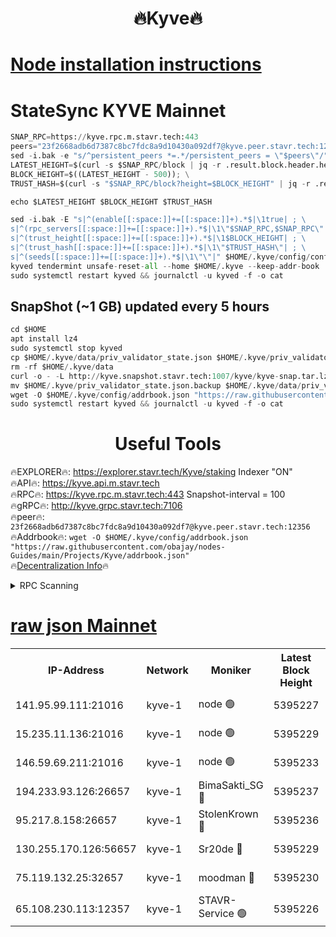 <h1 align="center"> 🔥Kyve🔥</h1>

[Node installation instructions](https://github.com/obajay/nodes-Guides/tree/main/Projects/Kyve)
=
# StateSync KYVE Mainnet
```python
SNAP_RPC=https://kyve.rpc.m.stavr.tech:443
peers="23f2668adb6d7387c8bc7fdc8a9d10430a092df7@kyve.peer.stavr.tech:12356"
sed -i.bak -e "s/^persistent_peers *=.*/persistent_peers = \"$peers\"/" $HOME/.kyve/config/config.toml
LATEST_HEIGHT=$(curl -s $SNAP_RPC/block | jq -r .result.block.header.height); \
BLOCK_HEIGHT=$((LATEST_HEIGHT - 500)); \
TRUST_HASH=$(curl -s "$SNAP_RPC/block?height=$BLOCK_HEIGHT" | jq -r .result.block_id.hash)

echo $LATEST_HEIGHT $BLOCK_HEIGHT $TRUST_HASH

sed -i.bak -E "s|^(enable[[:space:]]+=[[:space:]]+).*$|\1true| ; \
s|^(rpc_servers[[:space:]]+=[[:space:]]+).*$|\1\"$SNAP_RPC,$SNAP_RPC\"| ; \
s|^(trust_height[[:space:]]+=[[:space:]]+).*$|\1$BLOCK_HEIGHT| ; \
s|^(trust_hash[[:space:]]+=[[:space:]]+).*$|\1\"$TRUST_HASH\"| ; \
s|^(seeds[[:space:]]+=[[:space:]]+).*$|\1\"\"|" $HOME/.kyve/config/config.toml
kyved tendermint unsafe-reset-all --home $HOME/.kyve --keep-addr-book
sudo systemctl restart kyved && journalctl -u kyved -f -o cat
```

## SnapShot (~1 GB) updated every 5 hours
```python
cd $HOME
apt install lz4
sudo systemctl stop kyved
cp $HOME/.kyve/data/priv_validator_state.json $HOME/.kyve/priv_validator_state.json.backup
rm -rf $HOME/.kyve/data
curl -o - -L http://kyve.snapshot.stavr.tech:1007/kyve/kyve-snap.tar.lz4 | lz4 -c -d - | tar -x -C $HOME/.kyve --strip-components 2
mv $HOME/.kyve/priv_validator_state.json.backup $HOME/.kyve/data/priv_validator_state.json
wget -O $HOME/.kyve/config/addrbook.json "https://raw.githubusercontent.com/obajay/nodes-Guides/main/Projects/Kyve/addrbook.json"
sudo systemctl restart kyved && journalctl -u kyved -f -o cat
```

<h1 align="center"> Useful Tools</h1>

🔥EXPLORER🔥:     https://explorer.stavr.tech/Kyve/staking        Indexer "ON" \
🔥API🔥: 			 		https://kyve.api.m.stavr.tech \
🔥RPC🔥:          https://kyve.rpc.m.stavr.tech:443	              Snapshot-interval = 100 \
🔥gRPC🔥:         http://kyve.grpc.stavr.tech:7106 \
🔥peer🔥:					`23f2668adb6d7387c8bc7fdc8a9d10430a092df7@kyve.peer.stavr.tech:12356` \
🔥Addrbook🔥:    ```wget -O $HOME/.kyve/config/addrbook.json "https://raw.githubusercontent.com/obajay/nodes-Guides/main/Projects/Kyve/addrbook.json"``` \
🔥[Decentralization Info](https://github.com/obajay/StateSync-snapshots/tree/main/Projects/Kyve/Decentralization)🔥

<details>
<summary>RPC Scanning</summary>

<h2 align="center"> We scan nodes in real time every 4 hours. And we provide the final result of RPC endpoints.
We cannot influence the operation of these nodes in any way. </h2>


```python
If Voting Power is higher than 0 --> then the Node is a validator of the network and may be subject to attack and be a potential threat to the chain.
```
```python
We marked such validators with a red symbol
```

</details>

[raw json Mainnet](https://rpc-check.kyvem.stavr.tech/kyvem/rpc-kyvem-result.json)
=



<table><tr><th>IP-Address</th><th>Network</th><th>Moniker</th><th>Latest Block Height</th><th>Earliest Block Height</th><th>Catching Up</th><th>Tx Index</th><th>Voting Power</th><th>Scan Time</th></tr><tr><td>141.95.99.111:21016</td><td>kyve-1</td><td>node 🟢</td><td>5395227</td><td>1</td><td>False</td><td>off</td><td>0</td><td>2024-03-17T05:15:20.638360523UTC</td></tr><tr><td>15.235.11.136:21016</td><td>kyve-1</td><td>node 🟢</td><td>5395229</td><td>1</td><td>False</td><td>off</td><td>0</td><td>2024-03-17T05:15:33.482831371UTC</td></tr><tr><td>146.59.69.211:21016</td><td>kyve-1</td><td>node 🟢</td><td>5395233</td><td>1</td><td>False</td><td>off</td><td>0</td><td>2024-03-17T05:15:52.953247153UTC</td></tr><tr><td>194.233.93.126:26657</td><td>kyve-1</td><td>BimaSakti_SG 🔴</td><td>5395237</td><td>2646001</td><td>False</td><td>off</td><td>651</td><td>2024-03-17T05:16:20.663997192UTC</td></tr><tr><td>95.217.8.158:26657</td><td>kyve-1</td><td>StolenKrown 🔴</td><td>5395236</td><td>5193501</td><td>False</td><td>on</td><td>2499</td><td>2024-03-17T05:16:11.691224478UTC</td></tr><tr><td>130.255.170.126:56657</td><td>kyve-1</td><td>Sr20de 🔴</td><td>5395229</td><td>5217201</td><td>False</td><td>off</td><td>5988</td><td>2024-03-17T05:15:33.849728633UTC</td></tr><tr><td>75.119.132.25:32657</td><td>kyve-1</td><td>moodman 🔴</td><td>5395230</td><td>5295230</td><td>False</td><td>off</td><td>6865</td><td>2024-03-17T05:15:36.311539188UTC</td></tr><tr><td>65.108.230.113:12357</td><td>kyve-1</td><td>STAVR-Service 🟢</td><td>5395226</td><td>5394201</td><td>False</td><td>on</td><td>0</td><td>2024-03-17T05:15:14.295153944UTC</td></tr></table>
